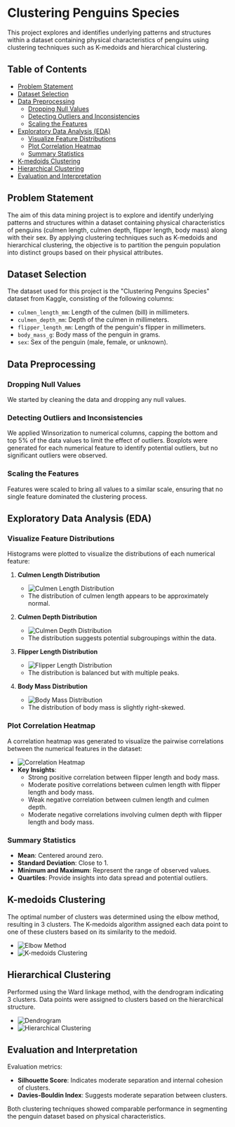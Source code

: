 # Clustering Penguins Species

This project explores and identifies underlying patterns and structures within a dataset containing physical characteristics of penguins using clustering techniques such as K-medoids and hierarchical clustering.

## Table of Contents
- [Problem Statement](#problem-statement)
- [Dataset Selection](#dataset-selection)
- [Data Preprocessing](#data-preprocessing)
  - [Dropping Null Values](#dropping-null-values)
  - [Detecting Outliers and Inconsistencies](#detecting-outliers-and-inconsistencies)
  - [Scaling the Features](#scaling-the-features)
- [Exploratory Data Analysis (EDA)](#exploratory-data-analysis-eda)
  - [Visualize Feature Distributions](#visualize-feature-distributions)
  - [Plot Correlation Heatmap](#plot-correlation-heatmap)
  - [Summary Statistics](#summary-statistics)
- [K-medoids Clustering](#k-medoids-clustering)
- [Hierarchical Clustering](#hierarchical-clustering)
- [Evaluation and Interpretation](#evaluation-and-interpretation)

## Problem Statement

The aim of this data mining project is to explore and identify underlying patterns and structures within a dataset containing physical characteristics of penguins (culmen length, culmen depth, flipper length, body mass) along with their sex. By applying clustering techniques such as K-medoids and hierarchical clustering, the objective is to partition the penguin population into distinct groups based on their physical attributes.

## Dataset Selection

The dataset used for this project is the "Clustering Penguins Species" dataset from Kaggle, consisting of the following columns:
- `culmen_length_mm`: Length of the culmen (bill) in millimeters.
- `culmen_depth_mm`: Depth of the culmen in millimeters.
- `flipper_length_mm`: Length of the penguin's flipper in millimeters.
- `body_mass_g`: Body mass of the penguin in grams.
- `sex`: Sex of the penguin (male, female, or unknown).

## Data Preprocessing

### Dropping Null Values

We started by cleaning the data and dropping any null values.

### Detecting Outliers and Inconsistencies

We applied Winsorization to numerical columns, capping the bottom and top 5% of the data values to limit the effect of outliers. Boxplots were generated for each numerical feature to identify potential outliers, but no significant outliers were observed.

### Scaling the Features

Features were scaled to bring all values to a similar scale, ensuring that no single feature dominated the clustering process.

## Exploratory Data Analysis (EDA)

### Visualize Feature Distributions

Histograms were plotted to visualize the distributions of each numerical feature:

1. **Culmen Length Distribution**
   - ![Culmen Length Distribution](![image](https://github.com/Ahmed-Mostafa-88/Clustering_Penguins_Species/assets/144740078/c67fbb2c-f9c6-4c3e-84c3-5bfdaf5c9b80)
)
   - The distribution of culmen length appears to be approximately normal.

2. **Culmen Depth Distribution**
   - ![Culmen Depth Distribution](path/to/culmen_depth_distribution.png)
   - The distribution suggests potential subgroupings within the data.

3. **Flipper Length Distribution**
   - ![Flipper Length Distribution](path/to/flipper_length_distribution.png)
   - The distribution is balanced but with multiple peaks.

4. **Body Mass Distribution**
   - ![Body Mass Distribution](path/to/body_mass_distribution.png)
   - The distribution of body mass is slightly right-skewed.

### Plot Correlation Heatmap

A correlation heatmap was generated to visualize the pairwise correlations between the numerical features in the dataset:
- ![Correlation Heatmap](path/to/correlation_heatmap.png)
- **Key Insights**:
  - Strong positive correlation between flipper length and body mass.
  - Moderate positive correlations between culmen length with flipper length and body mass.
  - Weak negative correlation between culmen length and culmen depth.
  - Moderate negative correlations involving culmen depth with flipper length and body mass.

### Summary Statistics

- **Mean**: Centered around zero.
- **Standard Deviation**: Close to 1.
- **Minimum and Maximum**: Represent the range of observed values.
- **Quartiles**: Provide insights into data spread and potential outliers.

## K-medoids Clustering

The optimal number of clusters was determined using the elbow method, resulting in 3 clusters. The K-medoids algorithm assigned each data point to one of these clusters based on its similarity to the medoid.

- ![Elbow Method](path/to/elbow_method.png)
- ![K-medoids Clustering](path/to/k_medoids_clustering.png)

## Hierarchical Clustering

Performed using the Ward linkage method, with the dendrogram indicating 3 clusters. Data points were assigned to clusters based on the hierarchical structure.

- ![Dendrogram](path/to/dendrogram.png)
- ![Hierarchical Clustering](path/to/hierarchical_clustering.png)

## Evaluation and Interpretation

Evaluation metrics:
- **Silhouette Score**: Indicates moderate separation and internal cohesion of clusters.
- **Davies-Bouldin Index**: Suggests moderate separation between clusters.

Both clustering techniques showed comparable performance in segmenting the penguin dataset based on physical characteristics.

